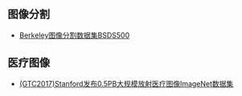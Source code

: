 ## 图像分割
* [Berkeley图像分割数据集BSDS500](https://www2.eecs.berkeley.edu/Research/Projects/CS/vision/grouping/resources.html)
## 医疗图像
- [(GTC2017)Stanford发布0.5PB大规模放射医疗图像ImageNet数据集](http://langlotzlab.stanford.edu/projects/medical-image-net/)
